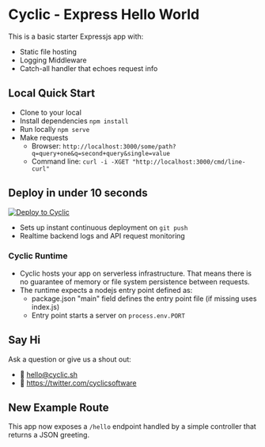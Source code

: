 # Cyclic - Express Hello World

This is a basic starter Expressjs app with:

- Static file hosting
- Logging Middleware
- Catch-all handler that echoes request info

## Local Quick Start

- Clone to your local
- Install dependencies `npm install`
- Run locally `npm serve`
- Make requests
  - Browser: `http://localhost:3000/some/path?q=query+one&q=second+query&single=value`
  - Command line: `curl -i -XGET "http://localhost:3000/cmd/line-curl"`

## Deploy in under 10 seconds

[![Deploy to Cyclic](https://deploy.cyclic.app/button.svg)](https://deploy.cyclic.app/)
- Sets up instant continuous deployment on `git push`
- Realtime backend logs and API request monitoring

### Cyclic Runtime

- Cyclic hosts your app on serverless infrastructure. That means there is no guarantee of memory or file system persistence between requests.
- The runtime expects a nodejs entry point defined as:
  - package.json "main" field defines the entry point file (if missing uses index.js)
  - Entry point starts a server on `process.env.PORT`

## Say Hi

Ask a question or give us a shout out:

- 💌 hello@cyclic.sh
- 🐣 https://twitter.com/cyclicsoftware

## New Example Route

This app now exposes a `/hello` endpoint handled by a simple controller that
returns a JSON greeting.
